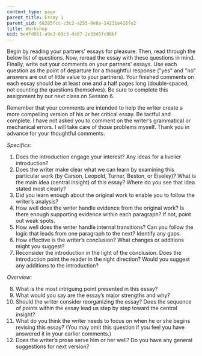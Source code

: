 ```yaml
---
content_type: page
parent_title: Essay 1
parent_uid: 68285fcc-c3c2-a253-6e6a-14231e426fe2
title: Workshop
uid: be4fd861-a9e3-69c3-da87-2e3345fc08bf
---
```


Begin by reading your partners' essays for pleasure. Then, read through the below list of questions. Now, reread the essay with these questions in mind. Finally, write out your comments on your partners' essays. Use each question as the point of departure for a thoughtful response ("yes" and "no" answers are out of little value to your partners). Your finished comments on each essay should be at least one and a half pages long (double-spaced, not counting the questions themselves). Be sure to complete this assignment by our next class on Session 6.

Remember that your comments are intended to help the writer create a more compelling version of his or her critical essay. Be tactful and complete. I have not asked you to comment on the writer’s grammatical or mechanical errors. I will take care of those problems myself. Thank you in advance for your thoughtful comments.

_Specifics:_

1.  Does the introduction engage your interest? Any ideas for a livelier introduction?
2.  Does the writer make clear what we can learn by examining this particular work (by Carson, Leopold, Turner, Beston, or Eiseley)? What is the main idea (central insight) of this essay? Where do you see that idea stated most clearly?
3.  Did you learn enough about the original work to enable you to follow the writer’s analysis?
4.  How well does the writer handle evidence from the original work? Is there enough supporting evidence within each paragraph? If not, point out weak spots.
5.  How well does the writer handle internal transitions? Can you follow the logic that leads from one paragraph to the next? Identify any gaps.
6.  How effective is the writer’s conclusion? What changes or additions might you suggest?
7.  Reconsider the introduction in the light of the conclusion. Does the introduction point the reader in the right direction? Would you suggest any additions to the introduction?

_Overview:_

8.  What is the most intriguing point presented in this essay?
9.  What would you say are the essay’s major strengths and why?
10.  Should the writer consider reorganizing the essay? Does the sequence of points within the essay lead us step by step toward the central insight?
11.  What do you think the writer needs to focus on when he or she begins revising this essay? (You may omit this question if you feel you have answered it in your earlier comments.)
12.  Does the writer’s prose serve him or her well? Do you have any general suggestions for next version?